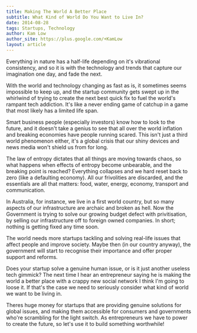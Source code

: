 ```yaml
---
title: Making The World A Better Place
subtitle: What Kind of World Do You Want to Live In?
date: 2014-08-28
tags: Startups, Technology
author: Kam Low
author_site: https://plus.google.com/+KamLow
layout: article
---
```


Everything in nature has a half-life depending on it's vibrational consistency, and so it is with the technology and trends that capture our imagination one day, and fade the next.

With the world and technology changing as fast as is, it sometimes seems impossible to keep up, and the startup community gets swept up in the whirlwind of trying to create the next best quick fix to fuel the world's rampant tech addiction. It's like a never ending game of catchup in a game that most likely has a limited life span.

Smart business people (especially investors) know how to look to the future, and it doesn't take a genius to see that all over the world inflation and breaking economies have people running scared. This isn't just a third world phenomenon either, it's a global crisis that our shiny devices and news media won't shield us from for long.

<!-- , due to the fact that their very existence is dependent of these crumbling economies -->

The law of entropy dictates that all things are moving towards chaos, so what happens when effects of entropy become unbearable, and the breaking point is reached? Everything collapses and we hard reset back to zero (like a defaulting economy). All our frivolities are discarded, and the essentials are all that matters: food, water, energy, economy, transport and communication.

In Australia, for instance, we live in a first world country, but so many aspects of our infrastructure are archaic and broken as hell. Now the Government is trying to solve our growing budget defect with privitisation, by selling our infrastructure off to foreign owned companies. In short; nothing is getting fixed any time soon.

The world needs more startups tackling and solving real-life issues that affect people and improve society. Maybe then (in our country anyway), the government will start to recognise their importance and offer proper support and reforms.

Does your startup solve a genuine human issue, or is it just another useless tech gimmick? The next time I hear an entrepreneur saying he is making the world a better place with a crappy new social network I think I'm going to loose it. If that's the case we need to seriously consider what kind of world we want to be living in. 

Theres huge money for startups that are providing genuine solutions for global issues, and making them accessible for consumers and governments who're scrambling for the light switch. As entrepreneurs we have to power to create the future, so let's use it to build something worthwhile!
